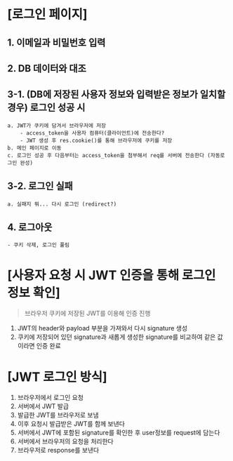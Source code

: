 # [로그인 페이지]

## 1. 이메일과 비밀번호 입력 

## 2. DB 데이터와 대조 

## 3-1. (DB에 저장된 사용자 정보와 입력받은 정보가 일치할 경우) 로그인 성공 시
    a. JWT가 쿠키에 담겨서 브라우저에 저장 
        - access_token을 사용자 컴퓨터(클라이언트)에 전송한다?
        - JWT 생성 후 res.cookie()를 통해 브라우저에 쿠키를 저장
    b. 메인 페이지로 이동 
    c. 로그인 성공 후 다음부터는 access_token을 첨부해서 req를 서버에 전송한다 (자동로그인 완성)

## 3-2. 로그인 실패 
    a. 실패지 뭐... 다시 로그인 (redirect?)

## 4. 로그아웃 
    - 쿠키 삭제, 로그인 풀림 


# [사용자 요청 시 JWT 인증을 통해 로그인 정보 확인]
> 브라우저 쿠키에 저장된 JWT를 이용해 인증 진행 

1. JWT의 header와 payload 부분을 가져와서 다시 signature 생성
2. 쿠키에 저장되어 있던 signature과 새롭게 생성한 signature를 비교하여 같은 값이라면 인증 완료 


# [JWT 로그인 방식]

1. 브라우저에서 로그인 요청
2. 서버에서 JWT 발급
3. 발급한 JWT를 브라우저로 보냄
4. 이후 요청시 발급받은 JWT를 함께 보낸다
5. 서버에서 JWT에 포함된 signature를 확인한 후 user정보를 request에 담는다
6. 서버에서 브라우저의 요청을 처리한다
7. 브라우저로 response를 보낸다 
